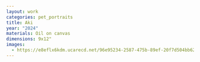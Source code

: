 ```yaml
---
layout: work
categories: pet_portraits
title: Aki
year: "2024"
materials: Oil on canvas
dimensions: 9x12"
images:
  - https://e8eflx6kdm.ucarecd.net/96e95234-2587-475b-89ef-20f7d504bb62/-/resize/2400/-/quality/lightest/-/format/auto/
---
```

